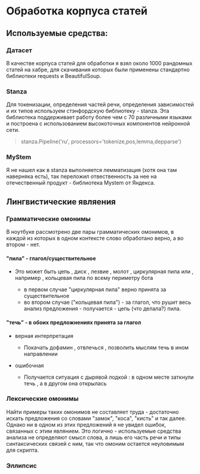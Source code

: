 # Обработка корпуса статей

## Используемые средства:

### Датасет

В качестве корпуса статей для обработки я взял около 1000 рандомных статей на хабре, для скачивания которых были применены стандартно библиотеки requests и BeautifulSoup.

### Stanza

Для токенизации, определения частей речи, определения зависимостей и их типов используем стэнфордскую библиотеку - stanza. Эта библиотека поддерживает работу более чем с 70 различными языками и построена с использованием высокоточных компонентов нейронной сети.

> stanza.Pipeline('ru', processors='tokenize,pos,lemma,depparse')

### MyStem

Я не нашел как в stanza выполняется лемматизация (хотя она там наверняка есть), так переложил отвественность за нее на отечественный продукт - библиотека Mystem от Яндекса.

## Лингвистические являения 

### Грамматические омонимы 

В ноутбуке рассмотрено две пары грамматических омонимов, в каждой из которых в одном контексте слово обработано верно, а во втором - нет.

#### "пила" - глагол/существительное
+ Это   может   быть   цепь ,  диск ,  лезвие ,  молот ,  циркулярная   пила   или ,  например ,  кольцевая   пила   по   всему   периметру   бота

  + в первом случае "циркулярная пила" верно принята за существительное
  + во втором случае ("кольцевая пила") - за глагол, что рушит весь анализ предложения - получается - цепь (что делала?) пила.

#### "течь" - в обоих предложнениях принята за глагол
+ верная интерпретация 
  + Покачать   дофамин ,  отвлечься ,  позволить   мыслям   течь   в   ином   направлении

+ ошибочная
  + Получается   ситуация   с   дырявой   лодкой :  в   одном   месте   заткнули   течь ,  а   в   другом   она   открылась

### Лексические омонимы

Найти примеры таких омонимов не составляет труда - достаточно искать предложения со словами "замок", "коса", "кисть" и так далее. Однако ни в одном из этих предложений я не увидел ошибок, связанных с этим являнием. Это логично - используемые средства анализа не определяют смысл слова, а лишь его часть речи и типы синтаксических связей с ним, так что омоним остается неуловимым для скрипта.


### Эллипсис

